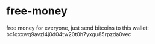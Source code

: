 # free-money
free money for everyone, just send bitcoins to this wallet: bc1qxxwq9avzl4j0d04tw20t0h7yxgu85rpzda0vec
